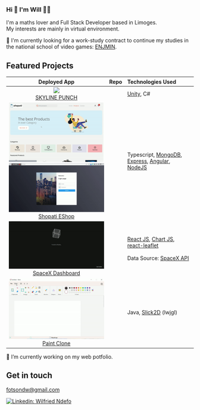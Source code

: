 ### Hi 👋 I'm Will 👨‍💻

I'm a maths lover and Full Stack Developer based in Limoges.<br/>
My interests are mainly in virtual environment.<br/>

🤔 I'm currently looking for a work-study contract to continue my studies in the national school of video games: <a href="https://enjmin.cnam.fr/enjmin/ecole-nationale-du-jeu-et-des-medias-interactifs-accueil-1126103.kjsp">ENJMIN</a>.

## Featured Projects


| Deployed App | Repo | Technologies Used |
|:-------------:|:-------------:|:----------|
| <a href="#"><img src="https://github.com/WillN-Git/SKYLINEPUNCH/blob/main/MDImages/SkyLinepunch-shorts.gif" width="100%" /></a><br /><a href="#">SKYLINE PUNCH</a> | <a href="https://github.com/WillN-Git/SKYLINEPUNCH"><img src="https://cdn.iconscout.com/icon/free/png-256/github-153-675523.png" alt="" width="24px" /></a> | <a href="https://unity.com">Unity</a>, C# |
| <a style="display: inline-block" href="#"><img src="https://github.com/WillN-Git/Shopati/blob/main/MDImages/shopati-frontend-shorts.gif" width="300" /></a> <a style="display: inline-block;" href="#"><img src="https://github.com/WillN-Git/Shopati/blob/main/MDImages/shopati-backend-shorts.gif" width="300" /></a><br /><a href="#">Shopati EShop</a> | <a href="https://github.com/WillN-Git/Shopati"><img src="https://cdn.iconscout.com/icon/free/png-256/github-153-675523.png" alt="" width="24px" /></a> |Typescript, <a href="https://www.mongodb.com/">MongoDB</a>, <a href="https://expressjs.com/">Express</a>, <a href="https://angular.io/">Angular</a>, <a href="https://nodejs.org/en/">NodeJS</a> <br/> |
| <a href="https://b0p6g4.csb.app/"><img src="https://github.com/WillN-Git/SpaceX-Dashboard/raw/main/MDImages/spaceX-dashboard-shorts.gif" width="100%" /></a><br /><a href="https://b0p6g4.csb.app/">SpaceX Dashboard</a> | <a href="https://github.com/WillN-Git/SpaceX-Dashboard"><img src="https://cdn.iconscout.com/icon/free/png-256/github-153-675523.png" alt="" width="24px" /></a> | <a href="https://reactjs.org/">React JS</a>, <a href="https://react-chartjs-2.js.org/">Chart JS</a>, <a href="https://react-leaflet.js.org/">react-leaflet</a> <br/><br/> Data Source: <a href="https://github.com/r-spacex/SpaceX-API">SpaceX API </a> |
| <a href="https://github.com/WillN-Git/Paint-Clone"><img src="https://github.com/WillN-Git/Paint-Clone/blob/main/MDImages/paint-clone-shorts.gif" width="600px" /></a><br/><a href="https://github.com/WillN-Git/Paint-Clone">Paint Clone</a> | <a href="https://github.com/WillN-Git/Paint-Clone"><img src="https://cdn.iconscout.com/icon/free/png-256/github-153-675523.png" alt="" width="24px" /></a> | Java, <a href="https://slick.ninjacave.com/javadoc/">Slick2D</a> (lwjgl) |

 🔭 I’m currently working on my web potfolio.

<!--
**WillN-Git/WillN-Git** is a ✨ _special_ ✨ repository because its `README.md` (this file) appears on your GitHub profile.

Here are some ideas to get you started:

- 🔭 I’m currently working on ...
- 🌱 I’m currently learning ...
- 👯 I’m looking to collaborate on ...
- 🤔 I’m looking for help with ...
- 💬 Ask me about ...
- 📫 How to reach me: ...
- 😄 Pronouns: ...
- ⚡ Fun fact: ...
-->

## Get in touch 

fotsondw@gmail.com

[![Linkedin: Wilfried Ndefo](https://img.shields.io/badge/-LinkedIn-blue?style=flat-square&logo=Linkedin&logoColor=white&link=https://www.linkedin.com/in/thomasdunn891/)](https://www.linkedin.com/in/wilfried-ndefo/)
